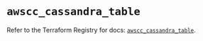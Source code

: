 # `awscc_cassandra_table`

Refer to the Terraform Registry for docs: [`awscc_cassandra_table`](https://registry.terraform.io/providers/hashicorp/awscc/0.70.0/docs/resources/cassandra_table).
